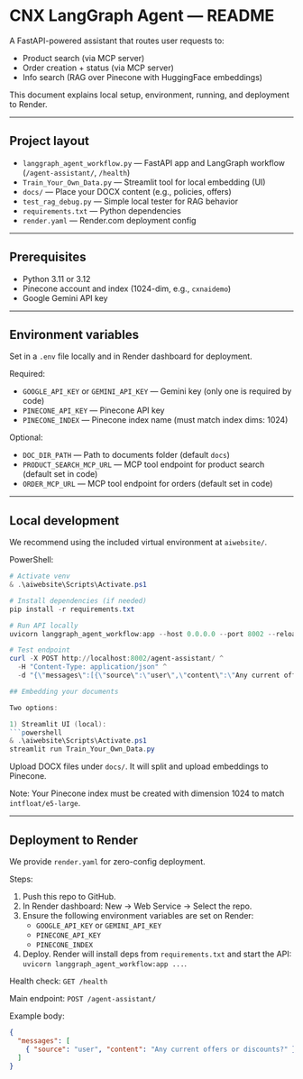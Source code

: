 # CNX LangGraph Agent — README

A FastAPI-powered assistant that routes user requests to:
- Product search (via MCP server)
- Order creation + status (via MCP server)
- Info search (RAG over Pinecone with HuggingFace embeddings)

This document explains local setup, environment, running, and deployment to Render.

---

## Project layout

- `langgraph_agent_workflow.py` — FastAPI app and LangGraph workflow (`/agent-assistant/`, `/health`)
- `Train_Your_Own_Data.py` — Streamlit tool for local embedding (UI)
- `docs/` — Place your DOCX content (e.g., policies, offers)
- `test_rag_debug.py` — Simple local tester for RAG behavior
- `requirements.txt` — Python dependencies
- `render.yaml` — Render.com deployment config

---

## Prerequisites

- Python 3.11 or 3.12
- Pinecone account and index (1024-dim, e.g., `cxnaidemo`)
- Google Gemini API key

---

## Environment variables

Set in a `.env` file locally and in Render dashboard for deployment.

Required:
- `GOOGLE_API_KEY` or `GEMINI_API_KEY` — Gemini key (only one is required by code)
- `PINECONE_API_KEY` — Pinecone API key
- `PINECONE_INDEX` — Pinecone index name (must match index dims: 1024)

Optional:
- `DOC_DIR_PATH` — Path to documents folder (default `docs`)
- `PRODUCT_SEARCH_MCP_URL` — MCP tool endpoint for product search (default set in code)
- `ORDER_MCP_URL` — MCP tool endpoint for orders (default set in code)

---

## Local development

We recommend using the included virtual environment at `aiwebsite/`.

PowerShell:
```powershell
# Activate venv
& .\aiwebsite\Scripts\Activate.ps1

# Install dependencies (if needed)
pip install -r requirements.txt

# Run API locally
uvicorn langgraph_agent_workflow:app --host 0.0.0.0 --port 8002 --reload

# Test endpoint
curl -X POST http://localhost:8002/agent-assistant/ ^
  -H "Content-Type: application/json" ^
  -d "{\"messages\":[{\"source\":\"user\",\"content\":\"Any current offers or discounts?\"}]}"

## Embedding your documents

Two options:

1) Streamlit UI (local):
```powershell
& .\aiwebsite\Scripts\Activate.ps1
streamlit run Train_Your_Own_Data.py
```
Upload DOCX files under `docs/`. It will split and upload embeddings to Pinecone.

Note: Your Pinecone index must be created with dimension 1024 to match `intfloat/e5-large`.

---

## Deployment to Render

We provide `render.yaml` for zero-config deployment.

Steps:
1. Push this repo to GitHub.
2. In Render dashboard: New → Web Service → Select the repo.
3. Ensure the following environment variables are set on Render:
   - `GOOGLE_API_KEY` or `GEMINI_API_KEY`
   - `PINECONE_API_KEY`
   - `PINECONE_INDEX`
4. Deploy. Render will install deps from `requirements.txt` and start the API: `uvicorn langgraph_agent_workflow:app ...`.

Health check: `GET /health`

Main endpoint: `POST /agent-assistant/`

Example body:
```json
{
  "messages": [
    { "source": "user", "content": "Any current offers or discounts?" }
  ]
}

